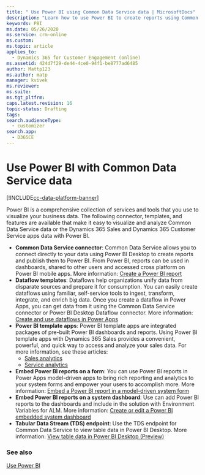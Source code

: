 ```yaml
---
title: " Use Power BI using Common Data Service data | MicrosoftDocs"
description: "Learn how to use Power BI to create reports using Common Data Service data."
keywords: PBI
ms.date: 05/26/2020
ms.service: crm-online
ms.custom: 
ms.topic: article
applies_to: 
  - Dynamics 365 for Customer Engagement (online)
ms.assetid: 424d7f29-de44-4ce0-94f1-be8777ad6485
author: Mattp123
ms.author: matp
manager: kvivek
ms.reviewer: 
ms.suite: 
ms.tgt_pltfrm: 
caps.latest.revision: 16
topic-status: Drafting
tags: 
search.audienceType: 
  - customizer
search.app: 
  - D365CE
---
```


# Use Power BI with Common Data Service data

[!INCLUDE[cc-data-platform-banner](../../includes/cc-data-platform-banner.md)]

Power BI is a comprehensive collection of services and  tools that you use to visualize your business data.  The following connector, templates, and features are available that make it easy to visualize and analyze Common Data Service data or the Dynamics 365 Sales and Dynamics 365 Customer Service apps data with Power BI. 
- **Common Data Service connector**: Common Data Service allows you to connect directly to your data using Power BI Desktop to create reports and publish them to Power BI. From Power BI, reports can be used in dashboards, shared to other users and accessed cross platform on Power BI mobile apps. More information: [Create a Power BI report](../common-data-service/data-platform-powerbi-connector.md) 
- **Dataflow templates**: Dataflows help organizations unify data from disparate sources and prepare it for consumption. You can easily create dataflows using familiar, self-service tools to ingest, transform, integrate, and enrich big data. Once you create a dataflow in Power Apps, you can get data from it using the Common Data Service connector or Power BI Desktop Dataflow connector. More information: [Create and use dataflows in Power Apps](../common-data-service/create-and-use-dataflows.md)  
- **Power BI template apps**: Power BI template apps are integrated packages of pre-built Power BI dashboards and reports. Using Power BI template apps with Dynamics 365 Sales provides a convenient, powerful, and quick way to access and analyze your sales data. For more information, see these articles: 
   - [Sales analytics](/dynamics365/sales-enterprise/introduction-sales-template-apps)
   - [Service analytics](/dynamics365/customer-service/configure-customer-service-analytics-dashboard)  
- **Embed Power BI reports on a form**: You can use Power BI reports in Power Apps model-driven apps to bring rich reporting and analytics to your system forms and empower your users to accomplish more. More information: [Embed a Power BI report in a model-driven system form](../model-driven-apps/embed-powerbi-report-in-system-form.md)
- **Embed Power BI reports on a system dashboard**: Use can add Power BI reports to the dashboards and include in the solution with Environment Variables for ALM.  More information: [Create or edit a Power BI embedded system dashboard](../model-driven-apps/create-edit-powerbi-embedded-page.md)
- **Tabular Data Stream (TDS) endpoint**: Use the TDS endpoint for Common Data Service to view table data in Power BI Desktop. More information: [View table data in Power BI Desktop (Preview)](view-entity-data-power-bi.md) 


### See also  
[Use Power BI](../model-driven-apps/use-power-bi.md)
